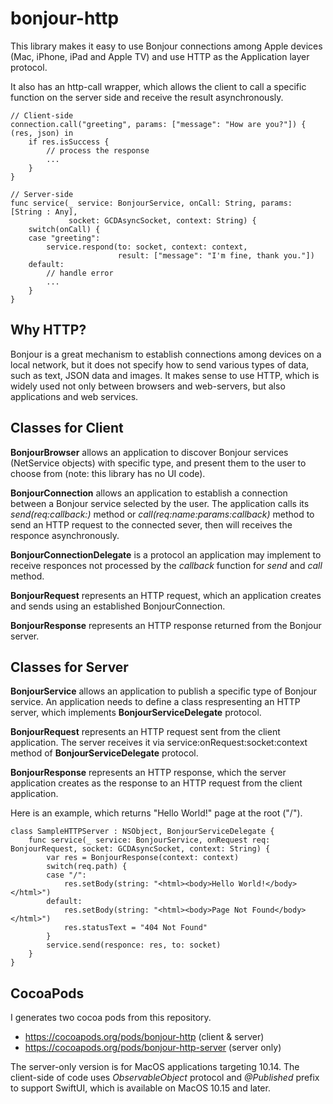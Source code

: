 # bonjour-http

This library makes it easy to use Bonjour connections among Apple devices (Mac, iPhone, iPad and Apple TV) and use HTTP as the Application layer protocol.

It also has an http-call wrapper, which allows the client to call a specific function on the server side and receive the result asynchronously.

```
// Client-side
connection.call("greeting", params: ["message": "How are you?"]) { (res, json) in
    if res.isSuccess {
        // process the response
        ...
    }
}
```
```
// Server-side
func service(_ service: BonjourService, onCall: String, params: [String : Any], 
             socket: GCDAsyncSocket, context: String) {
    switch(onCall) {
    case "greeting":
        service.respond(to: socket, context: context, 
                        result: ["message": "I'm fine, thank you."])
    default:
        // handle error
        ...
    }
}
```

## Why HTTP?

Bonjour is a great mechanism to establish connections among devices on a local network, but it does not specify how to send various types of data, such as text, JSON data and images. It makes sense to use HTTP, which is widely used not only between browsers and web-servers, but also applications and web services.  

## Classes for Client

**BonjourBrowser** allows an application to discover Bonjour services (NetService objects) with specific type, and present them to the user to choose from (note: this library has no UI code).

**BonjourConnection** allows an application to establish a connection between a Bonjour service selected by the user. The application calls its *send(req:callback:)* method or *call(req:name:params:callback)* method to send an HTTP request to the connected sever, then will receives the responce asynchronously. 

**BonjourConnectionDelegate** is a protocol an application may implement to receive responces not processed by the *callback* function for *send* and *call* method. 

**BonjourRequest** represents an HTTP request, which an application creates and sends using an established BonjourConnection.

**BonjourResponse** represents an HTTP response returned from the Bonjour server. 

## Classes for Server

**BonjourService** allows an application to publish a specific type of Bonjour service. An application needs to define a class respresenting an HTTP server, which implements **BonjourServiceDelegate** protocol. 

**BonjourRequest** represents an HTTP request sent from the client application. The server receives it via service:onRequest:socket:context method of **BonjourServiceDelegate** protocol.

**BonjourResponse** represents an HTTP response, which the server application creates as the response to an HTTP request from the client application. 

Here is an example, which returns "Hello World!" page at the root ("/").

```
class SampleHTTPServer : NSObject, BonjourServiceDelegate {
    func service(_ service: BonjourService, onRequest req: BonjourRequest, socket: GCDAsyncSocket, context: String) {
        var res = BonjourResponse(context: context)
        switch(req.path) {
        case "/":
            res.setBody(string: "<html><body>Hello World!</body></html>")
        default:
            res.setBody(string: "<html><body>Page Not Found</body></html>")
            res.statusText = "404 Not Found"
        }
        service.send(responce: res, to: socket)
    }
}
```

## CocoaPods

I generates two cocoa pods from this repository. 

- https://cocoapods.org/pods/bonjour-http (client & server)
- https://cocoapods.org/pods/bonjour-http-server (server only)

The server-only version is for MacOS applications targeting 10.14. 
The client-side of code uses *ObservableObject* protocol and *@Published* prefix to support SwiftUI, which is available on MacOS 10.15 and later. 
